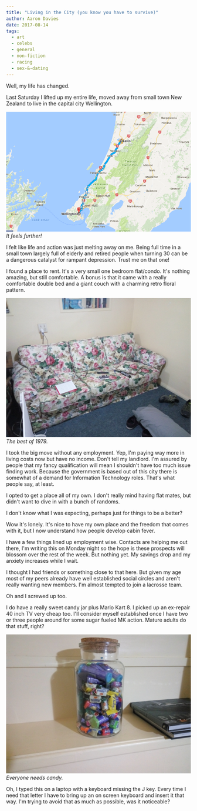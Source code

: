 ```yaml
---
title: "Living in the City (you know you have to survive)"
author: Aaron Davies
date: 2017-08-14
tags:
  - art
  - celebs
  - general
  - non-fiction
  - racing
  - sex-&-dating
---
```


Well, my life has changed.

Last Saturday I lifted up my entire life, moved away from small town New Zealand to live in the capital city Wellington.

[![It feels further!](../../media/images/blog/map.png)](/assets/static/src/media/images/blog/map.png)
_It feels further!_

I felt like life and action was just melting away on me. Being full time in a small town largely full of elderly and retired people when turning 30 can be a dangerous catalyst for rampant depression. Trust me on that one!

I found a place to rent. It's a very small one bedroom flat/condo. It's nothing amazing, but still comfortable. A bonus is that it came with a really comfortable double bed and a giant couch with a charming retro floral pattern.

[![The best of 1979.](../../media/images/blog/IMG_20170815_001144.jpg)](/assets/static/src/media/images/blog/IMG_20170815_001144.jpg)
_The best of 1979._

I took the big move without any employment. Yep, I'm paying way more in living costs now but have no income. Don't tell my landlord. I'm assured by people that my fancy qualification will mean I shouldn't have too much issue finding work. Because the government is based out of this city there is somewhat of a demand for Information Technology roles. That's what people say, at least.

I opted to get a place all of my own. I don't really mind having flat mates, but didn't want to dive in with a bunch of randoms.

I don't know what I was expecting, perhaps just for things to be a better?

Wow it's lonely. It's nice to have my own place and the freedom that comes with it, but I now understand how people develop cabin fever.

I have a few things lined up employment wise. Contacts are helping me out there, I'm writing this on Monday night so the hope is these prospects will blossom over the rest of the week. But nothing yet. My savings drop and my anxiety increases while I wait.

I thought I had friends or something close to that here. But given my age most of my peers already have well established social circles and aren't really wanting new members. I'm almost tempted to join a lacrosse team.

Oh and I screwed up too.

I do have a really sweet candy jar plus Mario Kart 8. I picked up an ex-repair 40 inch TV very cheap too. I'll consider myself established once I have two or three people around for some sugar fueled MK action. Mature adults do that stuff, right?

[![Everyone needs candy.](../../media/images/blog/IMG_20170815_001200.jpg)](/assets/static/src/media/images/blog/IMG_20170815_001200.jpg)
_Everyone needs candy._

Oh, I typed this on a laptop with a keyboard missing the J key. Every time I need that letter I have to bring up an on screen keyboard and insert it that way. I'm trying to avoid that as much as possible, was it noticeable?
